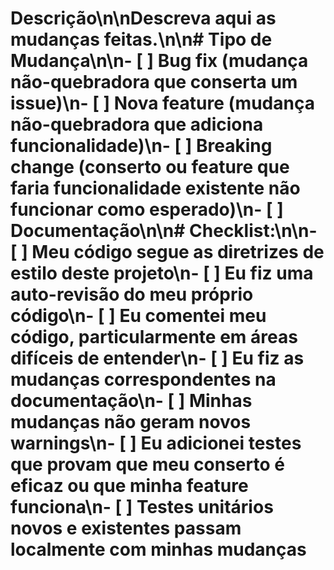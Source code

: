 # Descrição\n\nDescreva aqui as mudanças feitas.\n\n# Tipo de Mudança\n\n- [ ] Bug fix (mudança não-quebradora que conserta um issue)\n- [ ] Nova feature (mudança não-quebradora que adiciona funcionalidade)\n- [ ] Breaking change (conserto ou feature que faria funcionalidade existente não funcionar como esperado)\n- [ ] Documentação\n\n# Checklist:\n\n- [ ] Meu código segue as diretrizes de estilo deste projeto\n- [ ] Eu fiz uma auto-revisão do meu próprio código\n- [ ] Eu comentei meu código, particularmente em áreas difíceis de entender\n- [ ] Eu fiz as mudanças correspondentes na documentação\n- [ ] Minhas mudanças não geram novos warnings\n- [ ] Eu adicionei testes que provam que meu conserto é eficaz ou que minha feature funciona\n- [ ] Testes unitários novos e existentes passam localmente com minhas mudanças
